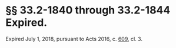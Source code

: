 # §§ 33.2-1840 through 33.2-1844 Expired.

<p>Expired July 1, 2018, pursuant to Acts 2016, c. <a href='http://lis.virginia.gov/cgi-bin/legp604.exe?161+ful+CHAP0609'>609</a>, cl. 3.</p><p></p>